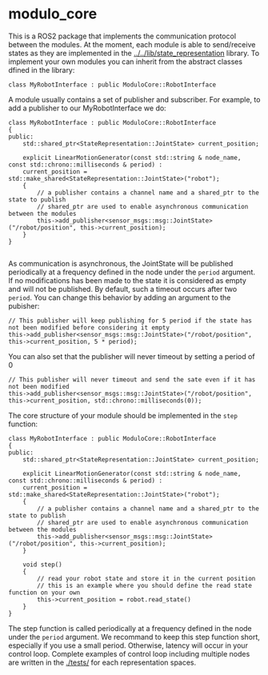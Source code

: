 # modulo_core

This is a ROS2 package that implements the communication protocol between the modules. At the moment, each module is able to send/receive states as they are implemented in the [../../lib/state_representation](state_representation) library. To implement your own modules you can inherit from the abstract classes dfined in the library:

```
class MyRobotInterface : public ModuloCore::RobotInterface
```

A module usually contains a set of publisher and subscriber. For example, to add a publisher to our MyRobotInterface we do:

```
class MyRobotInterface : public ModuloCore::RobotInterface
{
public:
	std::shared_ptr<StateRepresentation::JointState> current_position;

	explicit LinearMotionGenerator(const std::string & node_name, const std::chrono::milliseconds & period) :
	current_position = std::make_shared<StateRepresentation::JointState>("robot");
	{
		// a publisher contains a channel name and a shared_ptr to the state to publish
		// shared_ptr are used to enable asynchronous communication between the modules
		this->add_publisher<sensor_msgs::msg::JointState>("/robot/position", this->current_position);
	}
}


```

As communication is asynchronous, the JointState will be published periodically at a frequency defined in the node under the `period` argument. If no modifications has been made to the state it is considered as empty and will not be published. By default, such a timeout occurs after two `period`. You can change this behavior by adding an argument to the pubisher:

```
// This publisher will keep publishing for 5 period if the state has not been modified before considering it empty
this->add_publisher<sensor_msgs::msg::JointState>("/robot/position", this->current_position, 5 * period);
```

You can also set that the publisher will never timeout by setting a period of 0

```
// This publisher will never timeout and send the sate even if it has not been modified
this->add_publisher<sensor_msgs::msg::JointState>("/robot/position", this->current_position, std::chrono::milliseconds(0));
```

The core structure of your module should be implemented in the `step` function:

```
class MyRobotInterface : public ModuloCore::RobotInterface
{
public:
	std::shared_ptr<StateRepresentation::JointState> current_position;

	explicit LinearMotionGenerator(const std::string & node_name, const std::chrono::milliseconds & period) :
	current_position = std::make_shared<StateRepresentation::JointState>("robot");
	{
		// a publisher contains a channel name and a shared_ptr to the state to publish
		// shared_ptr are used to enable asynchronous communication between the modules
		this->add_publisher<sensor_msgs::msg::JointState>("/robot/position", this->current_position);
	}

	void step()
	{
		// read your robot state and store it in the current position
		// this is an example where you should define the read state function on your own 
		this->current_position = robot.read_state()
	}
}
```

The step function is called periodically at a frequency defined in the node under the `period` argument. We recommand to keep this step function short, especially if you use a small period. Otherwise, latency will occur in your control loop. Complete examples of control loop including multiple nodes are written in the [./tests/](tests) for each representation spaces.